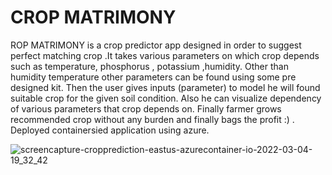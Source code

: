 # CROP MATRIMONY
ROP MATRIMONY is a crop predictor app designed in order to suggest perfect matching crop .It takes various parameters on which crop depends such as temperature, phosphorus , potassium ,humidity. Other than humidity temperature other parameters can be found using some pre designed kit. Then the user gives inputs (parameter) to model he will found suitable crop for the given soil condition. Also he can visualize dependency of various parameters that crop depends on. Finally farmer grows recommended crop without any burden and finally bags the profit :) .
Deployed containersied application using azure.




![screencapture-cropprediction-eastus-azurecontainer-io-2022-03-04-19_32_42](https://user-images.githubusercontent.com/91481367/160156585-55d61c48-6ecd-4fd0-b11e-1a6c8c8f4d52.png)
